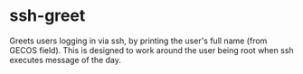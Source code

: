 # ssh-greet
Greets users logging in via ssh, by printing the user's full name (from GECOS field).
This is designed to work around the user being root when ssh executes message of the day.
